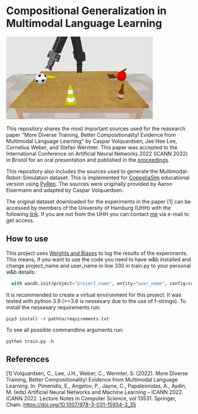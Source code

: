 # Compositional Generalization in Multimodal Language Learning

![Example picture](imgs/example_picture.png "Example picture from dataset")

This repository shares the most important sources used for the reasearch paper "More Diverse Training, Better Compositionality! Evidence from Multimodal Language Learning" by Caspar Volquardsen, Jae Hee Lee, Cornelius Weber, and Stefan Wermter. This paper was accepted to the International Conference on Artificial Neural Networks 2022 (ICANN 2022) in Bristol for an oral presentation and published in the [proceedings](https://doi.org/10.1007/978-3-031-15934-3_35 "DOI").

This repository also includes the sources used to generate the Multimodal-Robot-Simulation dataset. This is implemented for [CoppeliaSim](https://www.coppeliarobotics.com "CoppeliaSim") educational version using [PyRep](https://github.com/stepjam/PyRep "PyRep GitHub"). The sources were originally provided by Aaron Eisermann and adapted by Caspar Volquardsen.

The original dataset downloaded for the experiments in the paper [1] can be accessed by members of the University of Hamburg (UHH) with the following [link](https://unihamburgde-my.sharepoint.com/:u:/g/personal/caspar_volquardsen_studium_uni-hamburg_de/EQiwFjBtBv9ClUW_429NZp0Byw79Pto7hFXSRJkXqlF_Pg?e=qgMWag "OneDrive"). If you are not from the UHH you can contact [me](caspar.volquardsen@uni-hamburg.de "caspar.volquardsen@uni-hamburg.de") via e-mail to get access.  

## How to use
This project uses [Weights and Biases](https://wandb.ai "Weights and Biases") to log the results of the experiments. This means, if you want to use the code you need to have w&b installed and change project_name and user_name in line 330 in train.py to your personal w&b details:
```python
  with wandb.init(project="project_name", entity="user_name", config=config, name=run_name):
```

It is recommended to create a virtual environment for this project. It was tested with python 3.9 (>=3.6 is nessesary due to the use of f-strings). To install the nessesary requirements run:
```
pip3 install -r pathto/requirements.txt
```

To see all possible commandline arguments run:
```
python train.py -h
```


## References
[1] Volquardsen, C., Lee, J.H., Weber, C., Wermter, S. (2022). More Diverse Training, Better Compositionality! Evidence from Multimodal Language    Learning. In: Pimenidis, E., Angelov, P., Jayne, C., Papaleonidas, A., Aydin, M. (eds) Artificial Neural Networks and Machine Learning – ICANN 2022. ICANN 2022. Lecture Notes in Computer Science, vol 13531. Springer, Cham. https://doi.org/10.1007/978-3-031-15934-3_35
